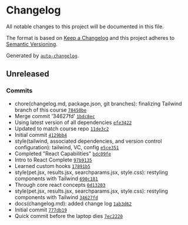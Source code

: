# Changelog

All notable changes to this project will be documented in this file.

The format is based on [Keep a Changelog](https://keepachangelog.com/en/1.0.0/)
and this project adheres to [Semantic Versioning](https://semver.org/spec/v2.0.0.html).

Generated by [`auto-changelog`](https://github.com/CookPete/auto-changelog).

## Unreleased

### Commits

- chore(changelog.md, package.json, git branches): finalizing Tailwind branch of this course [`78450be`](https://github.com/joshua-cornett/adopt-me-intermediate/commit/78450be3e4e5665b162df0ae87c723dd456171e8)
- Merge commit '34627fd' [`1bdc8ec`](https://github.com/joshua-cornett/adopt-me-intermediate/commit/1bdc8ec24c76e220b604eb6d416b208e16317632)
- Using latest version of all dependencies [`efe3422`](https://github.com/joshua-cornett/adopt-me-intermediate/commit/efe3422b4dbc2560b348b0c1e5de71ac83cc0e14)
- Updated to match course repo [`11de3c2`](https://github.com/joshua-cornett/adopt-me-intermediate/commit/11de3c23e6a8d6526fabdd45552adbaaaf563eb1)
- Initial commit [`4129bb4`](https://github.com/joshua-cornett/adopt-me-intermediate/commit/4129bb48573fdbd97c85be28fece442a838766f8)
- style(tailwind, associated dependencies, and version control configuration): tailwind, VC, config [`e5ce351`](https://github.com/joshua-cornett/adopt-me-intermediate/commit/e5ce351b4bb56ba89e322287f1961564eef8372b)
- Completed "React Capabilities" [`bdc09fe`](https://github.com/joshua-cornett/adopt-me-intermediate/commit/bdc09fe1632e3d478fd673678048f46f372d328d)
- Intro to React Complete [`97b9135`](https://github.com/joshua-cornett/adopt-me-intermediate/commit/97b91353a7e49d4ec30149ba5b2fa41ff5786887)
- Learned custom hooks [`17891b5`](https://github.com/joshua-cornett/adopt-me-intermediate/commit/17891b5a6aab2fd82241654523930d0c1e30705e)
- style(pet.jsx, results.jsx, searchparams.jsx, style.css): restyling components with Tailwind [`690c181`](https://github.com/joshua-cornett/adopt-me-intermediate/commit/690c181853fa28eee75969348e6bbe4a9d2f649f)
- Through core react concepts [`0d13203`](https://github.com/joshua-cornett/adopt-me-intermediate/commit/0d132032b9681998e8e102fe4ef9d3b7583948e5)
- style(pet.jsx, results.jsx, searchparams.jsx, style.css): restyling components with Tailwind [`34627fd`](https://github.com/joshua-cornett/adopt-me-intermediate/commit/34627fd2f6257ad2732b09b6ed5b669cc681e65d)
- docs(changelog.md): added change log [`1ab3d62`](https://github.com/joshua-cornett/adopt-me-intermediate/commit/1ab3d629813d59d6ace6163e747418ceab715197)
- Initial commit [`777db19`](https://github.com/joshua-cornett/adopt-me-intermediate/commit/777db19a0d72e365bf23057bb1d308c4011aee7e)
- Quick commit before the laptop dies [`7ec2220`](https://github.com/joshua-cornett/adopt-me-intermediate/commit/7ec22206309b23eebfa27b909b049e10928113f3)
